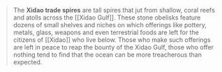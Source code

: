 > The **Xidao trade spires** are tall spires that jut from shallow, coral reefs and atolls across the [[Xidao Gulf]]. These stone obelisks feature dozens of small shelves and niches on which offerings like pottery, metals, glass, weapons and even terrestrial foods are left for the citizens of [[Xidao]] who live below. Those who make such offerings are left in peace to reap the bounty of the Xidao Gulf, those who offer nothing tend to find that the ocean can be more treacherous than expected.








